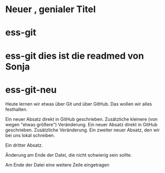 # Neuer , genialer Titel
# ess-git
# ess-git dies ist die readmed von Sonja
# ess-git-neu


Heute lernen wir etwas über Git und über GitHub.
Das wollen wir alles festhalten.

Ein neuer Absatz direkt in GitHub geschrieben. Zusätzliche kleinere (von wegen "etwas größere") Veränderung.
Ein neuer Absatz direkt in GitHub geschrieben. Zusätzliche Veränderung.
Ein zweiter neuer Absatz, den wir bei uns lokal schreiben.

Ein dritter Absatz.

Änderung am Ende der Datei, die nicht schwierig sein sollte.

Am Ende der Datei eine weitere Zeile eingetragen